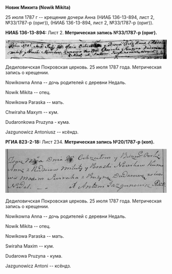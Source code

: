 **Новик Микита (Nowik Mikita)**

25 июля 1787 г -- крещение дочери Анна (НИАБ 136-13-894, лист 2,
№33/1787-р (ориг)), (НИАБ 136-13-894, лист 2, №33/1787-р (ориг)).

**НИАБ 136-13-894:** Лист 2. **Метрическая запись №33/1787-р (ориг).**

![](./media/0f29b42ccdde2d5c2b259ecb7d90431a50cc2648.png)

Дедиловичская Покровская церковь. 25 июля 1787 года. Метрическая запись
о крещении.

Nowikowna Anna -- дочь родителей с деревни Недаль.

Nowik Mikita -- отец.

Nowikowa Paraska -- мать.

Chwiraha Maxym -- кум.

Dudaronkowa Pruzyna - кума.

Jazgunowicz Antoniusz -- ксёндз.

**РГИА 823-2-18:** Лист 234. **Метрическая запись №20/1787-р (коп).**

![](./media/3ee94940e05efb8359a6c1ed906180b897811e44.png)

Дедиловичская Покровская церковь. 25 июля 1787 года. Метрическая запись
о крещении.

Nowikowna Anna -- дочь родителей с деревни Недаль.

Nowik Mikita -- отец.

Nowikowa Paraska -- мать.

Swiraha Maxim -- кум.

Dudarowa Pruzyna - кума.

Jazgunowicz Antoni -- ксёндз.
